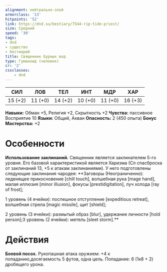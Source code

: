 ```yaml
---
alignment: нейтрально-злой
armorclass: '13'
hitpoints: '52'
link: https://dnd.su/bestiary/7544-rip-tide-priest/
size: Средний
speed: '30'
tags:
- dnd
- существо
- бестиарий
title: Священник бурных вод
type: Гуманоид (человек)
cr: '2'
cssclasses:
    - dnd
---
```



| СИЛ | ЛОВ | ТЕЛ | ИНТ | МДР | ХАР |
|---|---|---|---|---|---|
| 15 (+2) | 11 (+0) | 14 (+2) | 10 (+0) | 11 (+0) | 16 (+3) |
**Навыки:** Обман +5, Религия +2, Скрытность +2
**Чувства:** пассивное Восприятие 10
**Языки:** Общий, Акван
**Опасность:** 2 (450 опыта)
**Бонус Мастерства:** +2


# Особенности
**Использование заклинаний.** Священник является заклинателем 5-го уровня. Его базовой характеристикой является Харизма (Сл спасброска от заклинаний 13, +5 к атакам заклинаниями). У него подготовлены следующие заклинания чародея:
**Заговоры (Неограниченно): леденящее прикосновение [chill touch], волшебная рука [mage hand], малая иллюзия [minor illusion], фокусы [prestidigitation], луч холода [ray of frost];

1 уровень (4 ячейки): поспешное отступление [expeditious retreat], волшебная стрела [magic missile], щит [shield];

2 уровень (3 ячейки): размытый образ [blur], удержание личности [hold person];3 уровень (2 ячейки): метель [sleet storm].** 


# Действия
**Боевой посох.** Рукопашная атака оружием: +4 к попаданию,досягаемость 5 футов, одна цель. Попадание: 6 (1к8 + 2) дробящего урона.